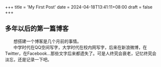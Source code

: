 +++
title = 'My First Post'
date = 2024-04-18T13:41:11+08:00
draft = false
+++
## 多年以后的第一篇博客

&emsp;&emsp;想搭建一个博客是几个月前的事情。  
&emsp;&emsp;中学时代在QQ空间写字，大学时代在校内网写字，后来在新浪微博，在Twitter，在Facebook...那些文字后来都遗失了。可是人终究会衰老，记忆终究会淡忘，还是记录一下吧。

